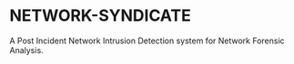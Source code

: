 # NETWORK-SYNDICATE
A Post Incident Network Intrusion Detection system for Network Forensic Analysis.
